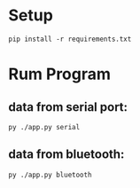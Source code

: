 # Setup

```commandline
pip install -r requirements.txt
```

# Rum Program

## data from serial port:

```
py ./app.py serial
```

## data from bluetooth:

```
py ./app.py bluetooth
```